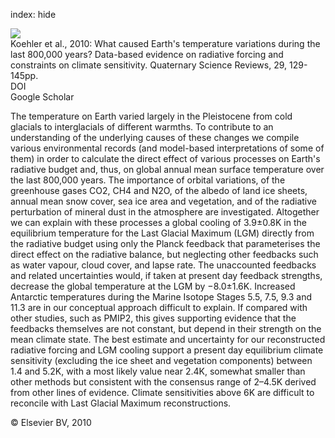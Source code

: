 index: hide

<div class="Citation">
    <div class="Citation-thumb CitationThumb-linked"  data-href="https://doi.org/10.1016/j.quascirev.2009.09.026">
      <img src="https://static.claimspace.cloud/climate-study-static/refs/thumbs/10/Koehler_et_al_2010-thumb.png" />
    </div>

  <div class="Citation-body">
    <div class="Citation-text">Koehler et al., 2010: What caused Earth's temperature variations during the last 800,000 years? Data-based evidence on radiative forcing and constraints on climate sensitivity. <span class="Article-journal">Quaternary Science Reviews, </span><span class="Article-volume">29, </span>129-145pp.</div>
    <div class="Citation-links">
      <div class="CitationLink" data-href="https://doi.org/10.1016/j.quascirev.2009.09.026">
        <div class="CitationLink-icon CitationLink-Doi"></div>
        <div class="CitationLink-text">DOI</div>
      </div>
      <div class="CitationLink" data-href="https://scholar.google.com/scholar?q=10.1016/j.quascirev.2009.09.026">
        <div class="CitationLink-icon CitationLink-Scholar"></div>
        <div class="CitationLink-text">Google Scholar</div>
      </div>
    </div>
  </div>
</div>

The temperature on Earth varied largely in the Pleistocene from cold glacials to interglacials of different warmths. To contribute to an understanding of the underlying causes of these changes we compile various environmental records (and model-based interpretations of some of them) in order to calculate the direct effect of various processes on Earth's radiative budget and, thus, on global annual mean surface temperature over the last 800,000 years. The importance of orbital variations, of the greenhouse gases CO2, CH4 and N2O, of the albedo of land ice sheets, annual mean snow cover, sea ice area and vegetation, and of the radiative perturbation of mineral dust in the atmosphere are investigated. Altogether we can explain with these processes a global cooling of 3.9±0.8K in the equilibrium temperature for the Last Glacial Maximum (LGM) directly from the radiative budget using only the Planck feedback that parameterises the direct effect on the radiative balance, but neglecting other feedbacks such as water vapour, cloud cover, and lapse rate. The unaccounted feedbacks and related uncertainties would, if taken at present day feedback strengths, decrease the global temperature at the LGM by −8.0±1.6K. Increased Antarctic temperatures during the Marine Isotope Stages 5.5, 7.5, 9.3 and 11.3 are in our conceptual approach difficult to explain. If compared with other studies, such as PMIP2, this gives supporting evidence that the feedbacks themselves are not constant, but depend in their strength on the mean climate state. The best estimate and uncertainty for our reconstructed radiative forcing and LGM cooling support a present day equilibrium climate sensitivity (excluding the ice sheet and vegetation components) between 1.4 and 5.2K, with a most likely value near 2.4K, somewhat smaller than other methods but consistent with the consensus range of 2–4.5K derived from other lines of evidence. Climate sensitivities above 6K are difficult to reconcile with Last Glacial Maximum reconstructions.

<div class="Citation-copy">
&copy; Elsevier BV, 2010
</div>